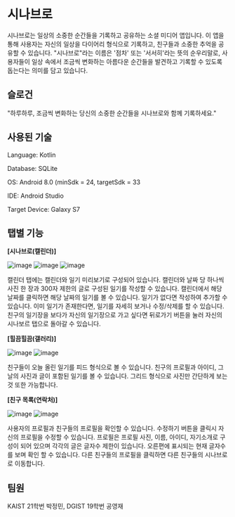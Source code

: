 # 시나브로

시나브로는 일상의 소중한 순간들을 기록하고 공유하는 소셜 미디어 앱입니다. 이 앱을 통해 사용자는 자신의 일상을 다이어리 형식으로 기록하고, 친구들과 소중한 추억을 공유할 수 있습니다. "시나브로"라는 이름은 '점차' 또는 '서서히'라는 뜻의 순우리말로, 사용자들이 일상 속에서 조금씩 변화하는 아름다운 순간들을 발견하고 기록할 수 있도록 돕는다는 의미를 담고 있습니다.

## 슬로건

"하루하루, 조금씩 변화하는 당신의 소중한 순간들을 시나브로와 함께 기록하세요."

## 사용된 기술

Language: Kotlin

Database: SQLite

OS: Android 8.0 (minSdk = 24, targetSdk = 33

IDE: Android Studio

Target Device: Galaxy S7

## 탭별 기능

**[시나브로(캘린더)]**   

![image](https://github.com/oganessone718/common_project01/assets/105881036/59a81d45-5f1f-42d9-af3f-a5dae8ab12ac)
![image](https://github.com/oganessone718/common_project01/assets/105881036/94e2bc5f-335f-41ab-9292-43b11eaa4b79)
![image](https://github.com/oganessone718/common_project01/assets/105881036/3b0258bf-2abf-424b-b99d-78673cd07193)

캘린더 탭에는 캘린더와 일기 미리보기로 구성되어 있습니다. 캘린더와 날짜 당 하나씩 사진 한 장과 300자 제한의 글로 구성된 일기를 작성할 수 있습니다. 캘린더에서 해당 날짜를 클릭하면 해당 날짜의 일기를 볼 수 있습니다. 일기가 없다면 작성하여 추가할 수 있습니다. 이미 일기가 존재한다면, 일기를 자세히 보거나 수정/삭제를 할 수 있습니다. 친구의 일기장을 보다가 자신의 일기장으로 가고 싶다면 뒤로가기 버튼을 눌러 자신의 시나보르 탭으로 돌아갈 수 있습니다.

**[힐끔힐끔(갤러리)]**   

![image](https://github.com/oganessone718/common_project01/assets/105881036/d0e52960-8f57-4af2-98d7-a3179f683438)
![image](https://github.com/oganessone718/common_project01/assets/105881036/04f62e72-5751-4042-9054-25d513d582c3)

친구들이 오늘 올린 일기를 피드 형식으로 볼 수 있습니다. 친구의 프로필과 아이디, 그날의 사진과 글이 포함된 일기를 볼 수 있습니다.  그리드 형식으로 사진만 간단하게 보는 것 또한 가능합니다.

**[친구 목록(연락처)]**    

![image](https://github.com/oganessone718/common_project01/assets/105881036/8f15a6f3-9bc6-432e-91dc-ec684d0df613)
![image](https://github.com/oganessone718/common_project01/assets/105881036/b547afd1-346d-4d50-9e83-13503adf0974)

사용자의 프로필과 친구들의 프로필을 확인할 수 있습니다. 수정하기 버튼을 클릭시 자신의 프로필을 수정할 수 있습니다. 프로필은 프로필 사진, 이름, 아이디, 자기소개로 구성이 되어 있으며 각각의 글은 글자수 제한이 있습니다. 오른편에 표시되는 현재 글자수를 보며 확인 할 수 있습니다. 다른 친구들의 프로필을 클릭하면 다른 친구들의 시나브로로 이동합니다.

## 팀원

KAIST 21학번 박정민, DGIST 19학번 공영재
